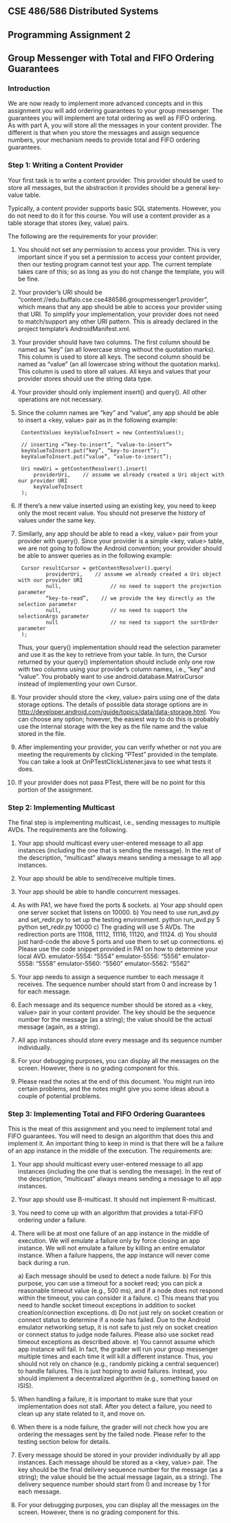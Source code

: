<h2>CSE 486/586 Distributed Systems</h2>
<h2>Programming Assignment 2</h2>
<h2>Group Messenger with Total and FIFO Ordering Guarantees</h2>

<h3>Introduction</h3>
We are now ready to implement more advanced concepts and in this assignment you will add ordering guarantees to your group messenger. The guarantees you will implement are total ordering as well as FIFO ordering. As with part A, you will store all the messages in your content provider. The different is that when you store the messages and assign sequence numbers, your mechanism needs to provide total and FIFO ordering guarantees.

<h3>Step 1: Writing a Content Provider</h3>
Your first task is to write a content provider. This provider should be used to store all messages, but the abstraction it provides should be a general key-value table. 

Typically, a content provider supports basic SQL statements. However, you do not need to do it for this course. You will use a content provider as a table storage that stores (key, value) pairs.

The following are the requirements for your provider:
1) You should not set any permission to access your provider. This is very important since if you set a permission to access your content provider, then our testing program cannot test your app. The current template takes care of this; so as long as you do not change the template, you will be fine.

2) Your provider’s URI should be “content://edu.buffalo.cse.cse486586.groupmessenger1.provider”, which means that any app should be able to access your provider using that URI. To simplify your implementation, your provider does not need to match/support any other URI pattern. This is already declared in the project template’s AndroidManifest.xml.

3) Your provider should have two columns.
The first column should be named as “key” (an all lowercase string without the quotation marks). This column is used to store all keys.
The second column should be named as “value” (an all lowercase string without the quotation marks). This column is used to store all values.
All keys and values that your provider stores should use the string data type.

4) Your provider should only implement insert() and query(). All other operations are not necessary.

5) Since the column names are “key” and “value”, any app should be able to insert a <key, value> pair as in the following example:

        ContentValues keyValueToInsert = new ContentValues();

        // inserting <”key-to-insert”, “value-to-insert”>
        keyValueToInsert.put(“key”, “key-to-insert”);
        keyValueToInsert.put(“value”, “value-to-insert”);

        Uri newUri = getContentResolver().insert(
            providerUri,    // assume we already created a Uri object with our provider URI
            keyValueToInsert
        );

6) If there’s a new value inserted using an existing key, you need to keep only the most recent value. You should not preserve the history of values under the same key.

7) Similarly, any app should be able to read a <key, value> pair from your provider with query(). Since your provider is a simple <key, value> table, we are not going to follow the Android convention; your provider should be able to answer queries as in the following example:

        Cursor resultCursor = getContentResolver().query(
                providerUri,    // assume we already created a Uri object with our provider URI
                null,                // no need to support the projection parameter
                “key-to-read”,    // we provide the key directly as the selection parameter
                null,                // no need to support the selectionArgs parameter
                null                 // no need to support the sortOrder parameter
        );

      Thus, your query() implementation should read the selection parameter and use it as the key to retrieve from your table. In turn,       the Cursor returned by your query() implementation should include only one row with two columns using your provider’s column             names, i.e., “key” and “value”. You probably want to use android.database.MatrixCursor instead of implementing your own Cursor.

8) Your provider should store the <key, value> pairs using one of the data storage options. The details of possible data storage options are in http://developer.android.com/guide/topics/data/data-storage.html. You can choose any option; however, the easiest way to do this is probably use the internal storage with the key as the file name and the value stored in the file.

9) After implementing your provider, you can verify whether or not you are meeting the requirements by clicking “PTest” provided in the template. You can take a look at OnPTestClickListener.java to see what tests it does.

10) If your provider does not pass PTest, there will be no point for this portion of the assignment.

<h3>Step 2: Implementing Multicast</h3>
The final step is implementing multicast, i.e., sending messages to multiple AVDs. The requirements are the following.

1) Your app should multicast every user-entered message to all app instances (including the one that is sending the message). In the rest of the description, “multicast” always means sending a message to all app instances.

2) Your app should be able to send/receive multiple times.

3) Your app should be able to handle concurrent messages.

4) As with PA1, we have fixed the ports & sockets.
      a) Your app should open one server socket that listens on 10000.
      b) You need to use run_avd.py and set_redir.py to set up the testing environment.
            python run_avd.py 5
            python set_redir.py 10000
      c) The grading will use 5 AVDs. The redirection ports are 11108, 11112, 11116, 11120, and 11124.
      d) You should just hard-code the above 5 ports and use them to set up connections.
      e) Please use the code snippet provided in PA1 on how to determine your local AVD.
            emulator-5554: “5554”
            emulator-5556: “5556”
            emulator-5558: “5558”
            emulator-5560: “5560”
            emulator-5562: “5562”
            
5) Your app needs to assign a sequence number to each message it receives. The sequence number should start from 0 and increase by 1 for each message.

6) Each message and its sequence number should be stored as a <key, value> pair in your content provider. The key should be the sequence number for the message (as a string); the value should be the actual message (again, as a string).

7) All app instances should store every message and its sequence number individually.

8) For your debugging purposes, you can display all the messages on the screen. However, there is no grading component for this.

9) Please read the notes at the end of this document. You might run into certain problems, and the notes might give you some ideas about a couple of potential problems.

<h3>Step 3: Implementing Total and FIFO Ordering Guarantees</h3>
This is the meat of this assignment and you need to implement total and FIFO guarantees. You will need to design an algorithm that does this and implement it. An important thing to keep in mind is that there will be a failure of an app instance in the middle of the execution. The requirements are:

1) Your app should multicast every user-entered message to all app instances (including the one that is sending the message). In the rest of the description, “multicast” always means sending a message to all app instances.

2) Your app should use B-multicast. It should not implement R-multicast.

3) You need to come up with an algorithm that provides a total-FIFO ordering under a failure.

4) There will be at most one failure of an app instance in the middle of execution.  We will emulate a failure only by force closing an app instance. We will not emulate a failure by killing an entire emulator instance. When a failure happens, the app instance will never come back during a run.

    a) Each message should be used to detect a node failure.
    b) For this purpose, you can use a timeout for a socket read; you can pick a reasonable timeout value (e.g., 500 ms), and if a node        does not respond within the timeout, you can consider it a failure.
    c) This means that you need to handle socket timeout exceptions in addition to socket creation/connection exceptions.
    d) Do not just rely on socket creation or connect status to determine if a node has failed. Due to the Android emulator networking          setup, it is not safe to just rely on socket creation or connect status to judge node failures. Please also use socket read              timeout exceptions as described above.
    e) You cannot assume which app instance will fail. In fact, the grader will run your group messenger multiple times and each time it        will kill a different instance. Thus, you should not rely on chance (e.g., randomly picking a central sequencer) to handle              failures. This is just hoping to avoid failures. Instead, you should implement a decentralized algorithm (e.g., something based          on ISIS).
    
5) When handling a failure, it is important to make sure that your implementation does not stall. After you detect a failure, you need to clean up any state related to it, and move on.

6) When there is a node failure, the grader will not check how you are ordering the messages sent by the failed node. Please refer to the testing section below for details.

7) Every message should be stored in your provider individually by all app instances. Each message should be stored as a <key, value> pair. The key should be the final delivery sequence number for the message (as a string); the value should be the actual message (again, as a string). The delivery sequence number should start from 0 and increase by 1 for each message.

8) For your debugging purposes, you can display all the messages on the screen. However, there is no grading component for this.
